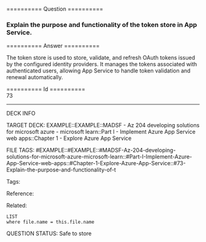 ========== Question ==========  

### Explain the purpose and functionality of the token store in App Service.  

========== Answer ==========  

The token store is used to store, validate, and refresh OAuth tokens issued by
the configured identity providers. It manages the tokens associated with
authenticated users, allowing App Service to handle token validation and renewal
automatically.

========== Id ==========  
73

---

DECK INFO

TARGET DECK: EXAMPLE::EXAMPLE::MADSF - Az 204 developing solutions for microsoft azure - microsoft learn::Part I - Implement Azure App Service web apps::Chapter 1 - Explore Azure App Service

FILE TAGS: #EXAMPLE::#EXAMPLE::#MADSF-Az-204-developing-solutions-for-microsoft-azure-microsoft-learn::#Part-I-Implement-Azure-App-Service-web-apps::#Chapter-1-Explore-Azure-App-Service::#73-Explain-the-purpose-and-functionality-of-t

Tags:

Reference:

Related:

```dataview
LIST
where file.name = this.file.name
```
QUESTION STATUS: Safe to store
